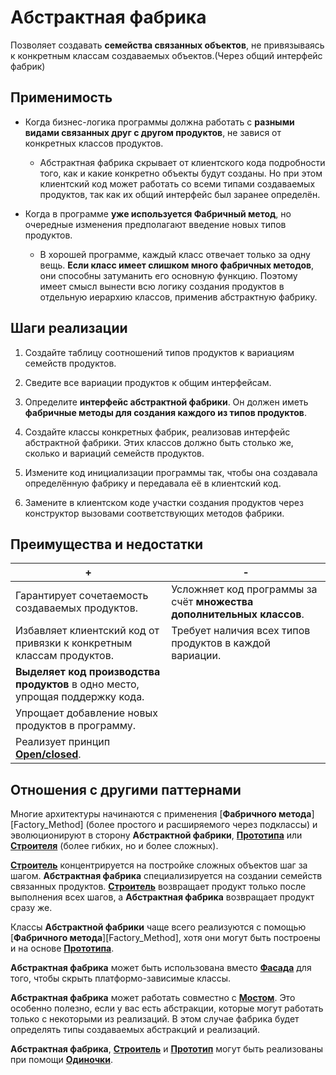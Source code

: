 # Абстрактная фабрика 

Позволяет создавать **семейства связанных объектов**, не привязываясь к конкретным классам создаваемых объектов.(Через общий интерфейс фабрик)

## Применимость

 - Когда бизнес-логика программы должна работать с **разными видами связанных друг с другом продуктов**, не завися от конкретных классов продуктов.

   - Абстрактная фабрика скрывает от клиентского кода подробности того, как и какие конкретно объекты будут созданы. Но при этом клиентский код может работать со всеми типами создаваемых продуктов, так как их общий интерфейс был заранее определён.

 - Когда в программе **уже используется Фабричный метод**, но очередные изменения предполагают введение новых типов продуктов.

   - В хорошей программе, каждый класс отвечает только за одну вещь. **Если класс имеет слишком много фабричных методов**, они способны затуманить его основную функцию. Поэтому имеет смысл вынести всю логику создания продуктов в отдельную иерархию классов, применив абстрактную фабрику.

## Шаги реализации

1. Создайте таблицу соотношений типов продуктов к вариациям семейств продуктов.

2. Сведите все вариации продуктов к общим интерфейсам.

3. Определите **интерфейс абстрактной фабрики**. Он должен иметь **фабричные методы для создания каждого из типов продуктов**.

4. Создайте классы конкретных фабрик, реализовав интерфейс абстрактной фабрики. Этих классов должно быть столько же, сколько и вариаций семейств продуктов.

5. Измените код инициализации программы так, чтобы она создавала определённую фабрику и передавала её в клиентский код.

6. Замените в клиентском коде участки создания продуктов через конструктор вызовами соответствующих методов фабрики.

## Преимущества и недостатки

 | + | - |
 | ------ | ------ |
 |Гарантирует сочетаемость создаваемых продуктов.|Усложняет код программы за счёт **множества дополнительных классов**.
 |Избавляет клиентский код от привязки к конкретным классам продуктов.|Требует наличия всех типов продуктов в каждой вариации.
 |**Выделяет код производства продуктов** в одно место, упрощая поддержку кода.
 |Упрощает добавление новых продуктов в программу.
 |Реализует принцип [**Open/closed**][OCP].
 
 ## Отношения с другими паттернами
 
 Многие архитектуры начинаются с применения [**Фабричного метода**][Factory_Method] (более простого и расширяемого через подклассы) и эволюционируют в сторону **Абстрактной фабрики**, [**Прототипа**][Prototype] или [**Строителя**][Builder] (более гибких, но и более сложных).
 
 [**Строитель**][Builder] концентрируется на постройке сложных объектов шаг за шагом. **Абстрактная фабрика** специализируется на создании семейств связанных продуктов. [**Строитель**][Builder] возвращает продукт только после выполнения всех шагов, а **Абстрактная фабрика** возвращает продукт сразу же.
 
 Классы **Абстрактной фабрики** чаще всего реализуются с помощью [**Фабричного метода**][Factory_Method], хотя они могут быть построены и на основе [**Прототипа**][Prototype].
 
 **Абстрактная фабрика** может быть использована вместо [**Фасада**][Facade] для того, чтобы скрыть платформо-зависимые классы.
 
 **Абстрактная фабрика** может работать совместно с [**Мостом**][Bridge]. Это особенно полезно, если у вас есть абстракции, которые могут работать только с некоторыми из реализаций. В этом случае фабрика будет определять типы создаваемых абстракций и реализаций.
 
 **Абстрактная фабрика**, [**Строитель**][Builder] и [**Прототип**][Prototype] могут быть реализованы при помощи [**Одиночки**][Singleton].
 
 
[OCP]: </src/AdditionalDocs/SOLID/Open-Closed_principle.md>
 
 
[Abstract_Factory]: </src/Creational/Factorys/Abstract_Factory/Abstract_Factory.md>
[Abstract_Factory]: </src/Creational/Factorys/Factory_Method/Factory_Method.md>
[Builder]: </src/Creational/Builder/Builder.md>
[Prototype]: </src/Creational/Prototype/Prototype.md>
[Singleton]: </src/Creational/Singleton/Singleton.md>

[Adapter]: </src/Structural/Adapter/Adapter.md>
[Bridge]: </src/Structural/Bridge/Bridge.md>
[Composite]: </src/Structural/Composite/Composite.md>
[Decorator]: </src/Structural/Decorator/Decorator.md>
[Facade]: </src/Structural/Facade/Facade.md>
[Flyweight]: </src/Structural/Flyweight/Flyweight.md>
[Proxy]: </src/Structural/Proxy/Proxy.md>

[Chain_of_Responsibility]: </src/Behavioral/Chain_of_Responsibility/Chain_of_Responsibility.md>
[Command]: </src/Behavioral/Command/Command.md>
[Iterator]: </src/Behavioral/Iterator/Iterator.md>
[Mediator]: </src/Behavioral/Mediator/Mediator.md>
[Memento]: </src/Behavioral/Memento/Memento.md>
[Observer]: </src/Behavioral/Observer/Observer.md>
[State]: </src/Behavioral/State/State.md>
[Strategy]: </src/Behavioral/Strategy/Strategy.md>
[Template_Method]: </src/Behavioral/Template_Method/Template_Method.md>
[Visitor]: </src/Behavioral/Visitor/Visitor.md>

